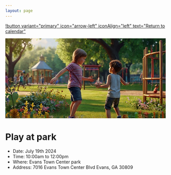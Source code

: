 ```yaml
---
layout: page
---
```


[!button variant="primary" icon="arrow-left" iconAlign="left" text="Return to calendar"](/calendar)

![](files/20240719-playatpark-pic1.jpg)

# Play at park

- Date: July 19th 2024
- Time: 10:00am to 12:00pm
- Where: Evans Town Center park
- Address: 7016 Evans Town Center Blvd Evans, GA 30809